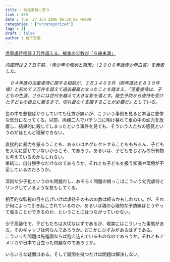 ```yaml
---
title : 幼児虐待に思う
link : 869
date : Tue, 27 Jun 2006 06:38:50 +0000
categories : ["uncategorized"]
tags : []
draft : false
author : 倉下忠憲
---
```


<A HREF="http://www.yomiuri.co.jp/national/news/20060627it03.htm?from=top" TARGET="_blank">児童虐待相談３万件超える、被害の半数が「６歳未満」</A><BR><BR><I>内閣府は２７日午前、「青少年の現状と施策」（２００６年版青少年白書）を発表した。<BR><BR>　０４年度の児童虐待に関する相談が、３万３４０８件（前年度比６８３９件増）と初めて３万件を超えて過去最高となったことを踏まえ、「児童虐待は、子どもの生涯、さらには世代を越えて大きな影を落とす。発生予防から虐待を受けた子どもの自立に至るまで、切れ目なく支援することが必要だ」としている。</I><BR><BR>世の中を悲観ばかりしていても仕方が無いが、こういう事例を見ると本当に悲惨な気分になってくる。以前、両親二人でパチンコに明け暮れて車の中の幼児を放置し、結果的に殺してしまったという事件を見ても、そういう人たちの感覚というのがほとんど理解できない。<BR><BR>直接的に暴力を振るうことも、あるいはネグレクトすることももちろん、子どもを大切に感じていないからこそ、であろう。あるいは、子どもをじぶんの所有物と考えているのかもしれない。<BR>単純に、自分勝手なだけなのであろうか。それとも子どもを扱う知識や環境が不足しているのだろうか。<BR><BR>深刻な少子化というのも問題だし、おそらく問題の根っこはこういう幼児虐待とリンクしているような気もしてくる。<BR><BR>相互的な監視の目を広げいけば虐待そのものの数は経るかもしれない。が、それが何によって引き起こされているのか、あるいは親の心理的な予防線はどうやって張ることができるのか、ということにはつながっていかない。<BR><BR>少子高齢化で、子どもたちは大切なはずであるが、現実にはこういった事態がある。そのギャップは何なんであろうか。どこかにひずみがあるはずである。<BR>こういった問題は先進国ならば抱え込んでいるものなのであろうか。それともアメリカや日本で目立った問題なのであろうか。<BR><BR>いろいろな疑問はある。そして疑問を持つだけは問題は解決しない。<BR><BR><br><br>
